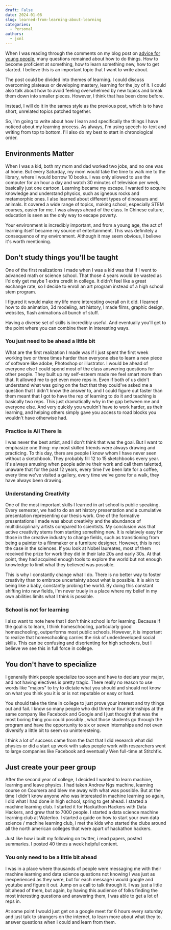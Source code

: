 ```yaml
---
draft: False
date: 2024-01-08
slug: learned-from-learning-about-learning
categories:
  - Personal
authors:
  - jxnl
---
```


When I was reading through the comments on my blog post on [advice for young people](./advice.md), many questions remained about how to do things. How to become proficient at something, how to learn something new, how to get started. I believe this is an important topic that I want to write about.

The post could be divided into themes of learning. I could discuss overcoming plateaus or developing mastery, learning for the joy of it. I could also talk about how to avoid feeling overwhelmed by new topics and break them down into smaller pieces. However, I think that has been done before.

Instead, I will do it in the sames style as the previous post, which is to have short, unrelated topics patched together.

<!-- more -->

So, I'm going to write about how I learn and specifically the things I have noticed about my learning process. As always, I'm using speech-to-text and writing from top to bottom. I'll also do my best to start in chronological order.

## Environments Matter

When I was a kid, both my mom and dad worked two jobs, and no one was at home. But every Saturday, my mom would take the time to walk me to the library, where I would borrow 10 books. I was only allowed to use the computer for an hour a day and watch 30 minutes of television per week, basically just one cartoon. Learning became my escape. I wanted to acquire knowledge and understand physics, such as igneous rocks and metamorphic ones. I also learned about different types of dinosaurs and animals. It covered a wide range of topics, making school, especially STEM courses, easier for me. I was always ahead of the class. In Chinese culture, education is seen as the only way to escape poverty.

Your environment is incredibly important, and from a young age, the act of learning itself became my source of entertainment. This was definitely a consequence of my environment. Although it may seem obvious, I believe it's worth mentioning.

## Don't study things you'll be taught

One of the first realizations I made when I was a kid was that if I went to advanced math or science school. That those 4 years would be wasted as I'd only get maybe 1 extra credit in college. It didn't feel like a great exchange rate, so I decide to enroll an art program instead of a high school stem program.

I figured it would make my life more interesting overall on it did. I learned how to do animation, 3d modeling, art history, I made films, graphic design, websites, flash animations all bunch of stuff.

Having a diverse set of skills is incredibly useful. And eventually you'll get to the point where you can combine them in interesting ways.

### You just need to be ahead a little bit

What are the first realization I made was if I just spent the first week working two or three times harder than everyone else to learn a new piece of software like adobe, Photoshop or illustrator. I would be ahead of everyone else I could spend most of the class answering questions for other people. They built up my self-esteem made me feel smart more than that. It allowed me to get even more reps in. Even if both of us didn't understand what was going on the fact that they could've asked me a question that I didn't know the answer to, and I could figure out faster than them meant that I got to have the rep of learning to do it and teaching is basically two reps. This just dramatically why in the gap between me and everyone else. And very quickly you wouldn't have to work harder, as their learning, and helping others simply gave you access to road blocks you wouldn't have otherwise had.

### Practice is All There Is

I was never the best artist, and I don't think that was the goal. But I want to emphasize one thing: my most skilled friends were always drawing and practicing. To this day, there are people I know whom I have never seen without a sketchbook. They probably fill 12 to 15 sketchbooks every year. It's always amusing when people admire their work and call them talented, unaware that for the past 12 years, every time I've been late for a coffee, every time we've visited a gallery, every time we've gone for a walk, they have always been drawing.

### Understanding Creativity

One of the most important skills I learned in art school is public speaking. Every semester, we had to do an art history presentation and a cumulative presentation representing our thesis work. One of the formative presentations I made was about creativity and the abundance of multidisciplinary artists compared to scientists. My conclusion was that active creativity stems from starting something new. It is relatively easy for those in the creative industry to change fields, such as transitioning from being a painter to a filmmaker or a furniture designer. However, this is not the case in the sciences. If you look at Nobel laureates, most of them received the prize for work they did in their late 20s and early 30s. At that point, they had acquired enough tools to explore the world but not enough knowledge to limit what they believed was possible.

This is why I constantly change what I do. There is no better way to foster creativity than to embrace uncertainty about what is possible. It is akin to being like a baby, constantly probing the world. By doing this constant shifting into new fields, I'm never truely in a place where my belief in my own abilities limits what I think is possible.

### School is not for learning

I also want to note here that I don't think school is for learning. Because if the goal is to learn, I think homeschooling, particularly good homeschooling, outperforms most public schools. However, it is important to realize that homeschooling carries the risk of underdeveloped social skills. This can be confusing and disorienting for high schoolers, but I believe we see this in full force in college.

## You don't have to specialize

I generally think people specialize too soon and have to declare your major, and not having electives is pretty tragic. There really no reason to use words like "majors" to try to dictate what you should and should not know on what you think you it is or is not reputable or easy or hard.

You should take the time in college to just prove your interest and try things out and fail. I know so many people who did three or four internships at the same company like Facebook and Google and I just thought that was the most boring thing you could possibly , what those students go through the program and have the opportunity to six or seven internships and not even diversify a little bit to seem so uninteresteing.

I think a lot of success came from the fact that I did research what did physics or did a start up work with sales people work with researchers went to large companies like Facebook and eventually Wen full-time at Stitchfix.

## Just create your peer group

After the second year of college, I decided I wanted to learn machine, learning and leave physics. I had taken Andrew Ngs machine, learning course on Coursera and blew me away with what was possible. But at the time I didn't know anyone who was interested in machine learning so again, I did what I had done in high school, spring to get ahead. I started a machine learning club. I started it for Hackathon Hackers with Data Hackers, and grew that to 7000 people. I started a data science machine learning club at Waterloo. I started a guide on how to start your own data science / machine learning club, i met the kids who started the clubs around all the north american colleges that were apart of hackathon hackers.

Just like how i built my following on twitter, i read papers, posted summaries. I posted 40 times a week helpful content.

### You only need to be a little bit ahead

I was in a place where thousands of people were messaging me with their machine learning and data science questions not knowing I was just as inexperienced as they were, but for each message i would google and youtube and figure it out. Jump on a call to talk through it. I was just a little bit ahead of them, but again, by having this audience of folks finding the most interesting questions and answering them, I was able to get a lot of reps in.

At some point I would just get on a google meet for 6 hours every saturday and just talk to strangers on the internet, to learn more about what they to. answer questions when i could and learn from them.
